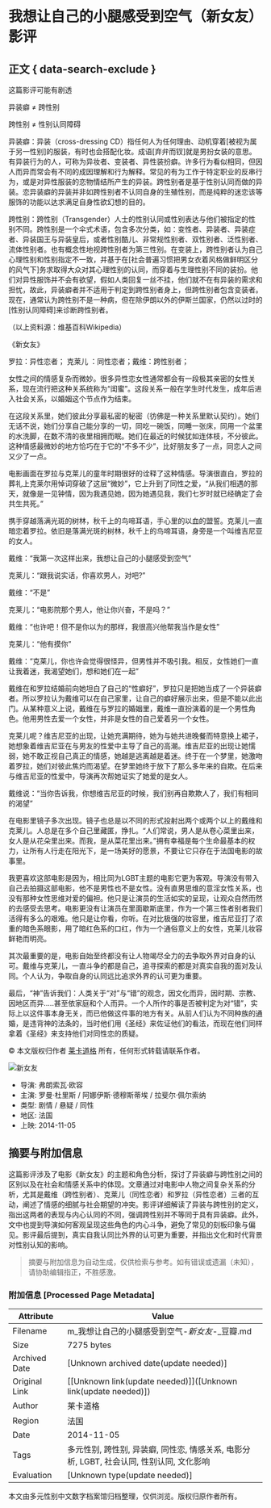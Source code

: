 # 我想让自己的小腿感受到空气（新女友）影评

## 正文 { data-search-exclude }


这篇影评可能有剧透

异装癖 ≠ 跨性别

跨性别 ≠ 性别认同障碍

异装癖：异装（cross-dressing CD）指任何人为任何理由、动机穿着\[被视为属于另一性别\]的服装，有时也会搭配化妆。成语\[弃弁而钗\]就是男扮女装的意思。有异装行为的人，可称为异妆者、变装者、异性装扮癖。许多行为看似相同，但因人而异而常会有不同的成因理解和行为解释。常见的有为工作于特定职业的反串行为，或是对异性服装的恋物情结所产生的异装。跨性别者是基于性别认同而做的异装。恋异装癖的异装并非如跨性别者不认同自身的生殖性别，而是纯粹的迷恋该等服饰的功能以达求满足自身性欲幻想的目的。

跨性别：跨性别（Transgender）人士的性别认同或性别表达与他们被指定的性别不同。跨性别是一个伞式术语，包含多次分类，如：变性者、异装者、异装症者、异装国王与异装皇后，或者性别酷儿、非常规性别者、双性别者、泛性别者、流体性别者。也有概念性地视跨性别者为第三性别。在变装上，跨性别者认为自己心理性别和性别指定不一致，并基于在\[社会普遍习惯把男女衣着风格做鲜明区分的风气下\]务求取得大众对其心理性别的认同，而穿着与生理性别不同的装扮。他们对异性服饰并不会有欲望，假如人类回复一丝不挂，他们就不在有异装的需求和担忧，故此，异装癖者并不适用于判定到跨性别者身上，但跨性别者包含变装者。现在，通常认为跨性别不是一种病，但在除伊朗以外的伊斯兰国家，仍然以过时的\[性别认同障碍\]来诊断跨性别者。

（以上资料源：维基百科Wikipedia）

《新女友》

罗拉：异性恋者； 克莱儿 ：同性恋者；戴维：跨性别者；

女性之间的情感复杂而微妙。很多异性恋女性通常都会有一段极其亲密的女性关系，现在流行把这种关系统称为“闺蜜”。这段关系一般在学生时代发生，成年后进入社会关系，以婚姻这个节点作为结束。

在这段关系里，她们彼此分享最私密的秘密（彷佛是一种关系里默认契约）。她们无话不说，她们分享自己能分享的一切，同吃一碗饭，同睡一张床，同用一个盆里的水洗脚，在数不清的夜里相拥而眠。她们在最近的时候犹如连体枝，不分彼此。这种情感最微妙的地方恰巧在于它的“不多不少”，比好朋友多了一点，同恋人之间又少了一点。

电影画面在罗拉与克莱儿的童年时期很好的诠释了这种情感。导演很直白，罗拉的葬礼上克莱尔用悼词穿破了这层“微妙”，它上升到了同性之爱，“从我们相遇的那天，就像是一见钟情，因为我遇见她，因为她遇见我，我们七岁时就已经确定了会共生共死。”

携手穿越落满光斑的树林，秋千上的鸟啼耳语，手心里的以血的盟誓。克莱儿一直暗恋着罗拉。依旧是落满光斑的树林，秋千上的鸟啼耳语，身旁是一个叫维吉尼亚的女人。

戴维：“我第一次这样出来，我想让自己的小腿感受到空气”

克莱儿：“跟我说实话，你喜欢男人，对吧?”

戴维：“不是”

克莱儿：“电影院那个男人，他让你兴奋，不是吗？”

戴维：“也许吧！但不是你以为的那样，我很高兴他帮我当作是女性”

克莱儿：“他有摸你”

戴维：“克莱儿，你也许会觉得很怪异，但男性并不吸引我。相反，女性她们一直让我着迷，我渴望她们，想和她们在一起”

戴维在和罗拉结婚前向她坦白了自己的“性癖好”，罗拉只是把她当成了一个异装癖者。所以罗拉认为戴维可以在自己家里，让自己的癖好展示出来，但是不能以此出门。从某种意义上说，戴维在与罗拉的婚姻里，戴维一直扮演着的是一个男性角色。他用男性去爱一个女性，并非是女性的自己爱着另一个女性。

克莱儿呢？维吉尼亚的出现，让她充满期待，她为与她共进晚餐而特意换上裙子，她想象着维吉尼亚在与男友的性爱中主导了自己的高潮。维吉尼亚的出现让她懦弱，她不敢正视自己真正的情感，她越是逃离越是着迷。终于在一个梦里，她激吻着罗拉，她们对彼此焦灼而渴望。在梦里她终于放下了那么多年来的自欺。在后来与维吉尼亚的性爱中，导演再次帮她证实了她爱的是女人。

戴维说：“当你告诉我，你想维吉尼亚的时候，我们别再自欺欺人了，我们有相同的渴望”

在电影里镜子多次出现。镜子也总是以不同的形式投射出两个或两个以上的戴维和克莱儿。人总是在多个自己里藏匿，挣扎。“人们常说，男人是从卷心菜里出来，女人是从花朵里出来。而我，是从菜花里出来。”拥有幸福是每个生命最基本的权力，让所有人行走在阳光下，是一场美好的愿景，不要让它只存在于法国电影的故事里。

我更喜欢这部电影是因为，相比同为LGBT主题的电影它更为客观。导演没有带入自己去拍摄这部电影，他不是男性也不是女性。没有直男思维的意淫女性关系，也没有那种女性思维对爱的偏袒。他只是让演员的生活如实的呈现，让观众自然而然的去感受去思考。电影更没有让演员在里面歇斯底里，作为一个第三性者别者我们活得有多么的艰难。他只是让你看，你听。在对比极强的妆容里，维吉尼亚打了浓重的暗色系眼影，用了暗红色系的口红，作为一个通俗意义上的女性，克莱儿妆容鲜艳而明亮。

其次最重要的是，电影自始至终都没有让人物竭尽全力的去争取外界对自身的认可。戴维与克莱儿，一直斗争的都是自己，追寻探索的都是对真实自我的面对及认同。个人认为，争取自身的认同远比追求外界的认可更为重要。

最后，“神”告诉我们：人类关于“对”与“错”的观念，因文化而异，因时期、宗教、因地区而异.....甚至依家庭和个人而异。一个人所作的事是否被判定为对“错”，实际上以这件事本身无关，而已他做这件事的地方有关。从前人们认为不同种族的通婚，是违背神的法条的，当时他们用《圣经》来佐证他们的看法，而现在他们同样拿着《圣经》来支持他们对同性恋的质疑。

© 本文版权归作者 [莱卡道格](https://www.douban.com/people/monkeyking-h/) 所有，任何形式转载请联系作者。

![新女友](https://img9.doubanio.com/view/photo/s_ratio_poster/public/p2199678535.webp)

- 导演: 弗朗索瓦·欧容
- 主演: 罗曼·杜里斯 / 阿娜伊斯·德穆斯蒂埃 / 拉斐尔·佩尔索纳
- 类型: 剧情 / 悬疑 / 同性
- 地区: 法国
- 上映: 2014-11-05
<!-- tcd_original_link https://m.douban.com/movie/review/10646539/ -->


## 摘要与附加信息

<!-- tcd_abstract -->
这篇影评涉及了电影《新女友》的主题和角色分析，探讨了异装癖与跨性别之间的区别以及在社会和情感关系中的体现。文章通过对电影中人物之间复杂关系的分析，尤其是戴维（跨性别者）、克莱儿（同性恋者）和罗拉（异性恋者）三者的互动，阐述了情感的细腻与社会期望的冲突。影评详细解读了异装与跨性别的定义，指出这两者的表现与内心认同的不同，强调跨性别并不等同于具有异装癖。此外，文中也提到导演如何客观呈现这些角色的内心斗争，避免了常见的刻板印象与偏见。影评最后提到，真实自我认同比外界的认可更为重要，并指出文化和时代背景对性别认知的影响。
<!-- tcd_abstract_end -->

> 摘要与附加信息为自动生成，仅供检索与参考。如有错误或遗漏（未知），请协助编辑指正，不胜感激。

### 附加信息 [Processed Page Metadata]

| Attribute       | Value                                  |
|-----------------|----------------------------------------|
| Filename        | m_我想让自己的小腿感受到空气-_新女友_-_豆瓣.md                             |
| Size            | 7275 bytes                           |
| Archived Date   | [Unknown archived date(update needed)]                             |
| Original Link   | [[Unknown link(update needed)]]([Unknown link(update needed)])                       |
| Author          | 莱卡道格                               |
| Region          | 法国                               |
| Date            | 2014-11-05                                 |
| Tags            | 多元性别, 跨性别, 异装癖, 同性恋, 情感关系, 电影分析, LGBT, 社会认同, 性别认同, 文化影响                                 |
| Evaluation            | [Unknown type(update needed)]                                 |
<!-- tcd_table_end -->

本文由多元性别中文数字档案馆归档整理，仅供浏览。版权归原作者所有。
